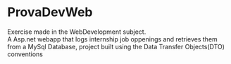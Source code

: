 # ProvaDevWeb

Exercise made in the WebDevelopment subject.
<br>
A Asp.net webapp that logs internship job oppenings and retrieves them from a MySql Database, project built using the Data Transfer Objects(DTO) conventions
